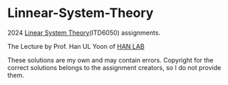 # Linnear-System-Theory
2024 [Linear System Theory](https://hanlabhome.wordpress.com/wp-content/uploads/2023/05/linear-system-theory.pdf)(ITD6050) assignments.

The Lecture by Prof. Han UL Yoon of [HAN LAB](https://hanlabhome.wordpress.com/)

These solutions are my own and may contain errors. Copyright for the correct solutions belongs to the assignment creators, so I do not provide them.
